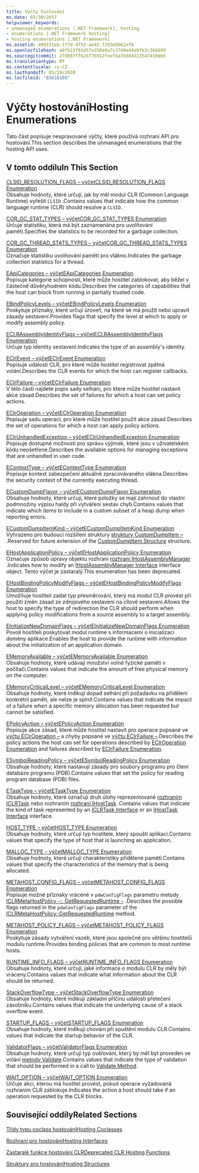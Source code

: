 ```yaml
---
title: Výčty hostování
ms.date: 03/30/2017
helpviewer_keywords:
- unmanaged enumerations [.NET Framework], hosting
- enumerations [.NET Framework hosting]
- hosting enumerations [.NET Framework]
ms.assetid: e09131eb-1f7d-4f52-ae42-7393e9b62ef6
ms.openlocfilehash: e6fb22f91d57a356a9a7c3749e44a9fb3c36b699
ms.sourcegitcommit: 27db07ffb26f76912feefba7b884313547410db5
ms.translationtype: MT
ms.contentlocale: cs-CZ
ms.lasthandoff: 05/19/2020
ms.locfileid: "83616109"
---
```

# <a name="hosting-enumerations"></a><span data-ttu-id="1223f-102">Výčty hostování</span><span class="sxs-lookup"><span data-stu-id="1223f-102">Hosting Enumerations</span></span>
<span data-ttu-id="1223f-103">Tato část popisuje nespravované výčty, které používá rozhraní API pro hostování.</span><span class="sxs-lookup"><span data-stu-id="1223f-103">This section describes the unmanaged enumerations that the hosting API uses.</span></span>  
  
## <a name="in-this-section"></a><span data-ttu-id="1223f-104">V tomto oddílu</span><span class="sxs-lookup"><span data-stu-id="1223f-104">In This Section</span></span>  
 [<span data-ttu-id="1223f-105">CLSID_RESOLUTION_FLAGS – výčet</span><span class="sxs-lookup"><span data-stu-id="1223f-105">CLSID_RESOLUTION_FLAGS Enumeration</span></span>](clsid-resolution-flags-enumeration.md)  
 <span data-ttu-id="1223f-106">Obsahuje hodnoty, které určují, jak by měl modul CLR (Common Language Runtime) vyřešit `CLSID` .</span><span class="sxs-lookup"><span data-stu-id="1223f-106">Contains values that indicate how the common language runtime (CLR) should resolve a `CLSID`.</span></span>  
  
 [<span data-ttu-id="1223f-107">COR_GC_STAT_TYPES – výčet</span><span class="sxs-lookup"><span data-stu-id="1223f-107">COR_GC_STAT_TYPES Enumeration</span></span>](cor-gc-stat-types-enumeration.md)  
 <span data-ttu-id="1223f-108">Určuje statistiku, která má být zaznamenána pro uvolňování paměti.</span><span class="sxs-lookup"><span data-stu-id="1223f-108">Specifies the statistics to be recorded for a garbage collection.</span></span>  
  
 [<span data-ttu-id="1223f-109">COR_GC_THREAD_STATS_TYPES – výčet</span><span class="sxs-lookup"><span data-stu-id="1223f-109">COR_GC_THREAD_STATS_TYPES Enumeration</span></span>](cor-gc-thread-stats-types-enumeration.md)  
 <span data-ttu-id="1223f-110">Označuje statistiku uvolňování paměti pro vlákno.</span><span class="sxs-lookup"><span data-stu-id="1223f-110">Indicates the garbage collection statistics for a thread.</span></span>  
  
 [<span data-ttu-id="1223f-111">EApiCategories – výčet</span><span class="sxs-lookup"><span data-stu-id="1223f-111">EApiCategories Enumeration</span></span>](eapicategories-enumeration.md)  
 <span data-ttu-id="1223f-112">Popisuje kategorie schopností, které může hostitel zablokovat, aby běžel v částečně důvěryhodném kódu.</span><span class="sxs-lookup"><span data-stu-id="1223f-112">Describes the categories of capabilities that the host can block from running in partially trusted code.</span></span>  
  
 [<span data-ttu-id="1223f-113">EBindPolicyLevels – výčet</span><span class="sxs-lookup"><span data-stu-id="1223f-113">EBindPolicyLevels Enumeration</span></span>](ebindpolicylevels-enumeration.md)  
 <span data-ttu-id="1223f-114">Poskytuje příznaky, které určují úroveň, na které se má použít nebo upravit zásady sestavení.</span><span class="sxs-lookup"><span data-stu-id="1223f-114">Provides flags that specify the level at which to apply or modify assembly policy.</span></span>  
  
 [<span data-ttu-id="1223f-115">ECLRAssemblyIdentityFlags – výčet</span><span class="sxs-lookup"><span data-stu-id="1223f-115">ECLRAssemblyIdentityFlags Enumeration</span></span>](eclrassemblyidentityflags-enumeration.md)  
 <span data-ttu-id="1223f-116">Určuje typ identity sestavení.</span><span class="sxs-lookup"><span data-stu-id="1223f-116">Indicates the type of an assembly's identity.</span></span>  
  
 [<span data-ttu-id="1223f-117">EClrEvent – výčet</span><span class="sxs-lookup"><span data-stu-id="1223f-117">EClrEvent Enumeration</span></span>](eclrevent-enumeration.md)  
 <span data-ttu-id="1223f-118">Popisuje události CLR, pro které může hostitel registrovat zpětná volání.</span><span class="sxs-lookup"><span data-stu-id="1223f-118">Describes the CLR events for which the host can register callbacks.</span></span>  
  
 [<span data-ttu-id="1223f-119">EClrFailure – výčet</span><span class="sxs-lookup"><span data-stu-id="1223f-119">EClrFailure Enumeration</span></span>](eclrfailure-enumeration.md)  
 <span data-ttu-id="1223f-120">V této části najdete popis sady selhání, pro které může hostitel nastavit akce zásad.</span><span class="sxs-lookup"><span data-stu-id="1223f-120">Describes the set of failures for which a host can set policy actions.</span></span>  
  
 [<span data-ttu-id="1223f-121">EClrOperation – výčet</span><span class="sxs-lookup"><span data-stu-id="1223f-121">EClrOperation Enumeration</span></span>](eclroperation-enumeration.md)  
 <span data-ttu-id="1223f-122">Popisuje sadu operací, pro které může hostitel použít akce zásad.</span><span class="sxs-lookup"><span data-stu-id="1223f-122">Describes the set of operations for which a host can apply policy actions.</span></span>  
  
 [<span data-ttu-id="1223f-123">EClrUnhandledException – výčet</span><span class="sxs-lookup"><span data-stu-id="1223f-123">EClrUnhandledException Enumeration</span></span>](eclrunhandledexception-enumeration.md)  
 <span data-ttu-id="1223f-124">Popisuje dostupné možnosti pro správu výjimek, které jsou v uživatelském kódu neošetřené.</span><span class="sxs-lookup"><span data-stu-id="1223f-124">Describes the available options for managing exceptions that are unhandled in user code.</span></span>  
  
 [<span data-ttu-id="1223f-125">EContextType – výčet</span><span class="sxs-lookup"><span data-stu-id="1223f-125">EContextType Enumeration</span></span>](econtexttype-enumeration.md)  
 <span data-ttu-id="1223f-126">Popisuje kontext zabezpečení aktuálně zpracovávaného vlákna.</span><span class="sxs-lookup"><span data-stu-id="1223f-126">Describes the security context of the currently executing thread.</span></span>  
  
 [<span data-ttu-id="1223f-127">ECustomDumpFlavor – výčet</span><span class="sxs-lookup"><span data-stu-id="1223f-127">ECustomDumpFlavor Enumeration</span></span>](ecustomdumpflavor-enumeration.md)  
 <span data-ttu-id="1223f-128">Obsahuje hodnoty, které určují, které položky se mají zahrnout do vlastní podmnožiny výpisu haldy při vytváření sestav chyb.</span><span class="sxs-lookup"><span data-stu-id="1223f-128">Contains values that indicate which items to include in a custom subset of a heap dump when reporting errors.</span></span>  
  
 [<span data-ttu-id="1223f-129">ECustomDumpItemKind – výčet</span><span class="sxs-lookup"><span data-stu-id="1223f-129">ECustomDumpItemKind Enumeration</span></span>](ecustomdumpitemkind-enumeration.md)  
 <span data-ttu-id="1223f-130">Vyhrazeno pro budoucí rozšíření struktury [struktury CustomDumpItem –](customdumpitem-structure.md) .</span><span class="sxs-lookup"><span data-stu-id="1223f-130">Reserved for future extension of the [CustomDumpItem Structure](customdumpitem-structure.md) structure.</span></span>  
  
 [<span data-ttu-id="1223f-131">EHostApplicationPolicy – výčet</span><span class="sxs-lookup"><span data-stu-id="1223f-131">EHostApplicationPolicy Enumeration</span></span>](ehostapplicationpolicy-enumeration.md)  
 <span data-ttu-id="1223f-132">Označuje způsob úpravy objektu rozhraní [rozhraní IHostAssemblyManager](ihostassemblymanager-interface.md) .</span><span class="sxs-lookup"><span data-stu-id="1223f-132">Indicates how to modify an [IHostAssemblyManager Interface](ihostassemblymanager-interface.md) interface object.</span></span> <span data-ttu-id="1223f-133">Tento výčet je zastaralý.</span><span class="sxs-lookup"><span data-stu-id="1223f-133">This enumeration has been deprecated.</span></span>  
  
 [<span data-ttu-id="1223f-134">EHostBindingPolicyModifyFlags – výčet</span><span class="sxs-lookup"><span data-stu-id="1223f-134">EHostBindingPolicyModifyFlags Enumeration</span></span>](ehostbindingpolicymodifyflags-enumeration.md)  
 <span data-ttu-id="1223f-135">Umožňuje hostiteli zadat typ přesměrování, který má modul CLR provést při použití změn zásad ze zdrojového sestavení na cílové sestavení.</span><span class="sxs-lookup"><span data-stu-id="1223f-135">Allows the host to specify the type of redirection the CLR should perform when applying policy modifications from a source assembly to a target assembly.</span></span>  
  
 [<span data-ttu-id="1223f-136">EInitializeNewDomainFlags – výčet</span><span class="sxs-lookup"><span data-stu-id="1223f-136">EInitializeNewDomainFlags Enumeration</span></span>](einitializenewdomainflags-enumeration.md)  
 <span data-ttu-id="1223f-137">Povolí hostiteli poskytovat modul runtime s informacemi o inicializaci domény aplikace.</span><span class="sxs-lookup"><span data-stu-id="1223f-137">Enables the host to provide the runtime with information about the initialization of an application domain.</span></span>  
  
 [<span data-ttu-id="1223f-138">EMemoryAvailable – výčet</span><span class="sxs-lookup"><span data-stu-id="1223f-138">EMemoryAvailable Enumeration</span></span>](ememoryavailable-enumeration.md)  
 <span data-ttu-id="1223f-139">Obsahuje hodnoty, které udávají množství volné fyzické paměti v počítači.</span><span class="sxs-lookup"><span data-stu-id="1223f-139">Contains values that indicate the amount of free physical memory on the computer.</span></span>  
  
 [<span data-ttu-id="1223f-140">EMemoryCriticalLevel – výčet</span><span class="sxs-lookup"><span data-stu-id="1223f-140">EMemoryCriticalLevel Enumeration</span></span>](ememorycriticallevel-enumeration.md)  
 <span data-ttu-id="1223f-141">Obsahuje hodnoty, které indikují dopad selhání při požadavku na přidělení konkrétní paměti, ale nelze je splnit.</span><span class="sxs-lookup"><span data-stu-id="1223f-141">Contains values that indicate the impact of a failure when a specific memory allocation has been requested but cannot be satisfied.</span></span>  
  
 [<span data-ttu-id="1223f-142">EPolicyAction – výčet</span><span class="sxs-lookup"><span data-stu-id="1223f-142">EPolicyAction Enumeration</span></span>](epolicyaction-enumeration.md)  
 <span data-ttu-id="1223f-143">Popisuje akce zásad, které může hostitel nastavit pro operace popsané ve [výčtu EClrOperation –](../../../../docs/framework/unmanaged-api/hosting/eclroperation-enumeration.md) a chyby popsané ve [výčtu EClrFailure –](eclrfailure-enumeration.md).</span><span class="sxs-lookup"><span data-stu-id="1223f-143">Describes the policy actions the host can set for operations described by [EClrOperation Enumeration](../../../../docs/framework/unmanaged-api/hosting/eclroperation-enumeration.md) and failures described by [EClrFailure Enumeration](eclrfailure-enumeration.md).</span></span>  
  
 [<span data-ttu-id="1223f-144">ESymbolReadingPolicy – výčet</span><span class="sxs-lookup"><span data-stu-id="1223f-144">ESymbolReadingPolicy Enumeration</span></span>](esymbolreadingpolicy-enumeration.md)  
 <span data-ttu-id="1223f-145">Obsahuje hodnoty, které nastavují zásady pro soubory programu pro čtení databáze programu (PDB).</span><span class="sxs-lookup"><span data-stu-id="1223f-145">Contains values that set the policy for reading program database (PDB) files.</span></span>  
  
 [<span data-ttu-id="1223f-146">ETaskType – výčet</span><span class="sxs-lookup"><span data-stu-id="1223f-146">ETaskType Enumeration</span></span>](etasktype-enumeration.md)  
 <span data-ttu-id="1223f-147">Obsahuje hodnoty, které označují druh úlohy reprezentované [rozhraním ICLRTask](../../../../docs/framework/unmanaged-api/hosting/iclrtask-interface.md) nebo rozhraním [rozhraní IHostTask](ihosttask-interface.md) .</span><span class="sxs-lookup"><span data-stu-id="1223f-147">Contains values that indicate the kind of task represented by an [ICLRTask Interface](../../../../docs/framework/unmanaged-api/hosting/iclrtask-interface.md) or an [IHostTask Interface](ihosttask-interface.md) interface.</span></span>  
  
 [<span data-ttu-id="1223f-148">HOST_TYPE – výčet</span><span class="sxs-lookup"><span data-stu-id="1223f-148">HOST_TYPE Enumeration</span></span>](host-type-enumeration.md)  
 <span data-ttu-id="1223f-149">Obsahuje hodnoty, které určují typ hostitele, který spouští aplikaci.</span><span class="sxs-lookup"><span data-stu-id="1223f-149">Contains values that specify the type of host that is launching an application.</span></span>  
  
 [<span data-ttu-id="1223f-150">MALLOC_TYPE – výčet</span><span class="sxs-lookup"><span data-stu-id="1223f-150">MALLOC_TYPE Enumeration</span></span>](malloc-type-enumeration.md)  
 <span data-ttu-id="1223f-151">Obsahuje hodnoty, které určují charakteristiky přidělené paměti.</span><span class="sxs-lookup"><span data-stu-id="1223f-151">Contains values that specify the characteristics of the memory that is being allocated.</span></span>  
  
 [<span data-ttu-id="1223f-152">METAHOST_CONFIG_FLAGS – výčet</span><span class="sxs-lookup"><span data-stu-id="1223f-152">METAHOST_CONFIG_FLAGS Enumeration</span></span>](metahost-config-flags-enumeration.md)  
 <span data-ttu-id="1223f-153">Popisuje možné příznaky vrácené v `pdwConfigFlags` parametru metody [ICLRMetaHostPolicy –:: GetRequestedRuntime –](iclrmetahostpolicy-getrequestedruntime-method.md) .</span><span class="sxs-lookup"><span data-stu-id="1223f-153">Describes the possible flags returned in the `pdwConfigFlags` parameter of the [ICLRMetaHostPolicy::GetRequestedRuntime](iclrmetahostpolicy-getrequestedruntime-method.md) method.</span></span>  
  
 [<span data-ttu-id="1223f-154">METAHOST_POLICY_FLAGS – výčet</span><span class="sxs-lookup"><span data-stu-id="1223f-154">METAHOST_POLICY_FLAGS Enumeration</span></span>](metahost-policy-flags-enumeration.md)  
 <span data-ttu-id="1223f-155">Poskytuje zásady vytváření vazeb, které jsou společné pro většinu hostitelů modulu runtime.</span><span class="sxs-lookup"><span data-stu-id="1223f-155">Provides binding policies that are common to most runtime hosts.</span></span>  
  
 [<span data-ttu-id="1223f-156">RUNTIME_INFO_FLAGS – výčet</span><span class="sxs-lookup"><span data-stu-id="1223f-156">RUNTIME_INFO_FLAGS Enumeration</span></span>](runtime-info-flags-enumeration.md)  
 <span data-ttu-id="1223f-157">Obsahuje hodnoty, které určují, jaké informace o modulu CLR by měly být vráceny.</span><span class="sxs-lookup"><span data-stu-id="1223f-157">Contains values that indicate what information about the CLR should be returned.</span></span>  
  
 [<span data-ttu-id="1223f-158">StackOverflowType – výčet</span><span class="sxs-lookup"><span data-stu-id="1223f-158">StackOverflowType Enumeration</span></span>](stackoverflowtype-enumeration.md)  
 <span data-ttu-id="1223f-159">Obsahuje hodnoty, které indikují základní příčinu události přetečení zásobníku.</span><span class="sxs-lookup"><span data-stu-id="1223f-159">Contains values that indicate the underlying cause of a stack overflow event.</span></span>  
  
 [<span data-ttu-id="1223f-160">STARTUP_FLAGS – výčet</span><span class="sxs-lookup"><span data-stu-id="1223f-160">STARTUP_FLAGS Enumeration</span></span>](startup-flags-enumeration.md)  
 <span data-ttu-id="1223f-161">Obsahuje hodnoty, které indikují chování při spuštění modulu CLR.</span><span class="sxs-lookup"><span data-stu-id="1223f-161">Contains values that indicate the startup behavior of the CLR.</span></span>  
  
 [<span data-ttu-id="1223f-162">ValidatorFlags – výčet</span><span class="sxs-lookup"><span data-stu-id="1223f-162">ValidatorFlags Enumeration</span></span>](validatorflags-enumeration.md)  
 <span data-ttu-id="1223f-163">Obsahuje hodnoty, které určují typ ověřování, který by měl být proveden ve volání [metody Validate](iclrvalidator-validate-method.md).</span><span class="sxs-lookup"><span data-stu-id="1223f-163">Contains values that indicate the type of validation that should be performed in a call to [Validate Method](iclrvalidator-validate-method.md).</span></span>  
  
 [<span data-ttu-id="1223f-164">WAIT_OPTION – výčet</span><span class="sxs-lookup"><span data-stu-id="1223f-164">WAIT_OPTION Enumeration</span></span>](wait-option-enumeration.md)  
 <span data-ttu-id="1223f-165">Určuje akci, kterou má hostitel provést, pokud operace vyžadovaná rozhraním CLR zablokuje.</span><span class="sxs-lookup"><span data-stu-id="1223f-165">Indicates the action a host should take if an operation requested by the CLR blocks.</span></span>  
  
## <a name="related-sections"></a><span data-ttu-id="1223f-166">Související oddíly</span><span class="sxs-lookup"><span data-stu-id="1223f-166">Related Sections</span></span>  
 [<span data-ttu-id="1223f-167">Třídy typu coclass hostování</span><span class="sxs-lookup"><span data-stu-id="1223f-167">Hosting Coclasses</span></span>](hosting-coclasses.md)  
  
 [<span data-ttu-id="1223f-168">Rozhraní pro hostování</span><span class="sxs-lookup"><span data-stu-id="1223f-168">Hosting Interfaces</span></span>](hosting-interfaces.md)  
  
 [<span data-ttu-id="1223f-169">Zastaralé funkce hostování CLR</span><span class="sxs-lookup"><span data-stu-id="1223f-169">Deprecated CLR Hosting Functions</span></span>](deprecated-clr-hosting-functions.md)  
  
 [<span data-ttu-id="1223f-170">Struktury pro hostování</span><span class="sxs-lookup"><span data-stu-id="1223f-170">Hosting Structures</span></span>](hosting-structures.md)
